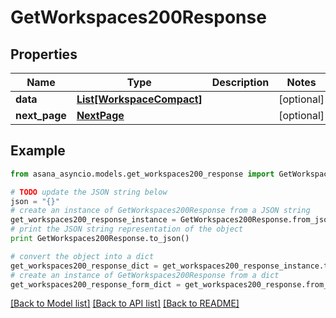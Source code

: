 # GetWorkspaces200Response


## Properties

Name | Type | Description | Notes
------------ | ------------- | ------------- | -------------
**data** | [**List[WorkspaceCompact]**](WorkspaceCompact.md) |  | [optional] 
**next_page** | [**NextPage**](NextPage.md) |  | [optional] 

## Example

```python
from asana_asyncio.models.get_workspaces200_response import GetWorkspaces200Response

# TODO update the JSON string below
json = "{}"
# create an instance of GetWorkspaces200Response from a JSON string
get_workspaces200_response_instance = GetWorkspaces200Response.from_json(json)
# print the JSON string representation of the object
print GetWorkspaces200Response.to_json()

# convert the object into a dict
get_workspaces200_response_dict = get_workspaces200_response_instance.to_dict()
# create an instance of GetWorkspaces200Response from a dict
get_workspaces200_response_form_dict = get_workspaces200_response.from_dict(get_workspaces200_response_dict)
```
[[Back to Model list]](../README.md#documentation-for-models) [[Back to API list]](../README.md#documentation-for-api-endpoints) [[Back to README]](../README.md)


